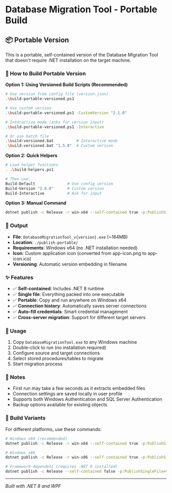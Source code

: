 # Database Migration Tool - Portable Build

## 📦 Portable Version

This is a portable, self-contained version of the Database Migration Tool that doesn't require .NET installation on the target machine.

### 🚀 How to Build Portable Version

**Option 1: Using Versioned Build Scripts (Recommended)**
```bash
# Use version from config file (version.json)
.\build-portable-versioned.ps1

# Use custom version
.\build-portable-versioned.ps1 -CustomVersion "2.1.0"

# Interactive mode (asks for version input)
.\build-portable-versioned.ps1 -Interactive

# Or use batch file
.\build-versioned.bat          # Interactive mode
.\build-versioned.bat "1.5.0"  # Custom version
```

**Option 2: Quick Helpers**
```bash
# Load helper functions
. .\build-helpers.ps1

# Then use:
Build-Default              # Use config version
Build-Version "2.0.0"      # Custom version  
Build-Interactive          # Ask for input
```

**Option 3: Manual Command**
```bash
dotnet publish -c Release -r win-x64 --self-contained true -p:PublishSingleFile=true -p:IncludeNativeLibrariesForSelfExtract=true -o "./publish-portable"
```

### 📁 Output

- **File**: `DatabaseMigrationTool_v{version}.exe` (~164MB)
- **Location**: `./publish-portable/`
- **Requirements**: Windows x64 (no .NET installation needed)
- **Icon**: Custom application icon (converted from app-icon.png to app-icon.ico)
- **Versioning**: Automatic version embedding in filename

### ✨ Features

- ✅ **Self-contained**: Includes .NET 8 runtime
- ✅ **Single file**: Everything packed into one executable
- ✅ **Portable**: Copy and run anywhere on Windows x64
- ✅ **Connection history**: Automatically saves server connections
- ✅ **Auto-fill credentials**: Smart credential management
- ✅ **Cross-server migration**: Support for different target servers

### 🎯 Usage

1. Copy `DatabaseMigrationTool.exe` to any Windows machine
2. Double-click to run (no installation required)
3. Configure source and target connections
4. Select stored procedures/tables to migrate
5. Start migration process

### 📝 Notes

- First run may take a few seconds as it extracts embedded files
- Connection settings are saved locally in user profile
- Supports both Windows Authentication and SQL Server Authentication
- Backup options available for existing objects

### 🔧 Build Variants

For different platforms, use these commands:

```bash
# Windows x64 (recommended)
dotnet publish -c Release -r win-x64 --self-contained true -p:PublishSingleFile=true -o "./publish-win-x64"

# Windows x86
dotnet publish -c Release -r win-x86 --self-contained true -p:PublishSingleFile=true -o "./publish-win-x86"

# Framework-dependent (requires .NET 8 installed)
dotnet publish -c Release --self-contained false -p:PublishSingleFile=true -o "./publish-framework-dependent"
```

---
*Built with .NET 8 and WPF*
